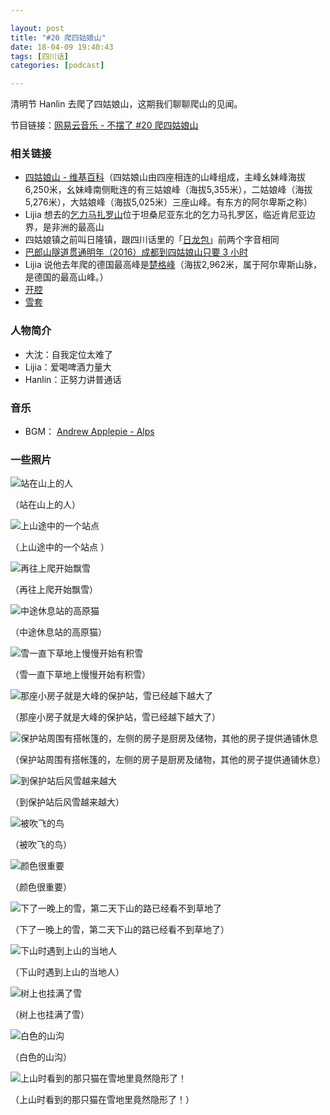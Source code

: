 ```yaml
---

layout: post
title: "#20 爬四姑娘山"
date: 18-04-09 19:40:43
tags: [四川话]
categories: [podcast]

---
```


清明节 Hanlin 去爬了四姑娘山，这期我们聊聊爬山的见闻。

节目链接：[网易云音乐 - 不摆了 #20 爬四姑娘山](http://music.163.com/#/program?id=1368867059)

### 相关链接

- [四姑娘山 - 维基百科](https://zh.wikipedia.org/wiki/%E5%9B%9B%E5%A7%91%E5%A8%98%E5%B1%B1)（四姑娘山由四座相连的山峰组成，主峰幺妹峰海拔6,250米，幺妹峰南侧毗连的有三姑娘峰（海拔5,355米），二姑娘峰（海拔5,276米），大姑娘峰（海拔5,025米）三座山峰。有东方的阿尔卑斯之称）
- Lijia 想去的[乞力马扎罗山](https://zh.wikipedia.org/wiki/%E4%B9%9E%E5%8A%9B%E9%A9%AC%E6%89%8E%E7%BD%97%E5%B1%B1)位于坦桑尼亚东北的乞力马扎罗区，临近肯尼亚边界，是非洲的最高山
- 四姑娘镇之前叫日隆镇，跟四川话里的「[日龙包](https://baike.baidu.com/item/%E6%97%A5%E9%BE%99%E5%8C%85)」前两个字音相同
- [巴郎山隧道贯通明年（2016）成都到四姑娘山只要 3 小时](http://sichuan.scol.com.cn/ggxw/201511/54109101.html)
- Lijia 说他去年爬的德国最高峰是[楚格峰](https://zh.wikipedia.org/wiki/%E6%A5%9A%E6%A0%BC%E5%B3%B0)（海拔2,962米，属于阿尔卑斯山脉，是德国的最高山峰。）
- [开腔](http://www.zdic.net/c/0/152/337597.htm)
- [雪套](https://baike.baidu.com/item/%E9%9B%AA%E5%A5%97)

### 人物简介

- 大沈：自我定位太难了
- Lijia：爱喝啤酒力量大
- Hanlin：正努力讲普通话

### 音乐

- BGM： [Andrew Applepie - Alps](https://www.youtube.com/watch?v=yDCHgu3EQL8)


### 一些照片

![站在山上的人]({{site.url}}/assets/img/mout-siguniang/00.jpg) 

（站在山上的人）

![上山途中的一个站点]({{site.url}}/assets/img/mout-siguniang/01.jpg) 

（上山途中的一个站点 ）

![再往上爬开始飘雪]({{site.url}}/assets/img/mout-siguniang/02.jpg) 

（再往上爬开始飘雪）

![中途休息站的高原猫]({{site.url}}/assets/img/mout-siguniang/03.jpg) 

（中途休息站的高原猫）

![雪一直下草地上慢慢开始有积雪]({{site.url}}/assets/img/mout-siguniang/04.jpg) 

（雪一直下草地上慢慢开始有积雪）

![那座小房子就是大峰的保护站，雪已经越下越大了]({{site.url}}/assets/img/mout-siguniang/05.jpg) 

（那座小房子就是大峰的保护站，雪已经越下越大了）

![保护站周围有搭帐篷的，左侧的房子是厨房及储物，其他的房子提供通铺休息]({{site.url}}/assets/img/mout-siguniang/06.jpg) 

（保护站周围有搭帐篷的，左侧的房子是厨房及储物，其他的房子提供通铺休息）

![到保护站后风雪越来越大]({{site.url}}/assets/img/mout-siguniang/07.jpg) 

（到保护站后风雪越来越大）

![被吹飞的鸟]({{site.url}}/assets/img/mout-siguniang/08.jpg) 

（被吹飞的鸟）

![颜色很重要]({{site.url}}/assets/img/mout-siguniang/09.jpg) 

（颜色很重要）

![下了一晚上的雪，第二天下山的路已经看不到草地了]({{site.url}}/assets/img/mout-siguniang/10.jpg) 

（下了一晚上的雪，第二天下山的路已经看不到草地了）

![下山时遇到上山的当地人]({{site.url}}/assets/img/mout-siguniang/11.jpg) 

（下山时遇到上山的当地人）

![树上也挂满了雪]({{site.url}}/assets/img/mout-siguniang/12.jpg) 

（树上也挂满了雪）

![白色的山沟]({{site.url}}/assets/img/mout-siguniang/13.jpg) 

（白色的山沟）

![上山时看到的那只猫在雪地里竟然隐形了！]({{site.url}}/assets/img/mout-siguniang/14.jpg) 

（上山时看到的那只猫在雪地里竟然隐形了！）